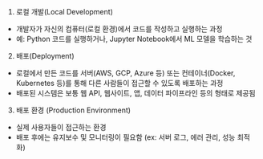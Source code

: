 1.	로컬 개발(Local Development)
- 개발자가 자신의 컴퓨터(로컬 환경)에서 코드를 작성하고 실행하는 과정
- 예: Python 코드를 실행하거나, Jupyter Notebook에서 ML 모델을 학습하는 것
2.	배포(Deployment)
- 로컬에서 만든 코드를 서버(AWS, GCP, Azure 등) 또는 컨테이너(Docker, Kubernetes 등)를 통해 다른 사람들이 접근할 수 있도록 배포하는 과정
- 배포된 시스템은 보통 웹 API, 웹사이트, 앱, 데이터 파이프라인 등의 형태로 제공됨
3.	배포 환경 (Production Environment)
- 실제 사용자들이 접근하는 환경
- 배포 후에는 유지보수 및 모니터링이 필요함 (ex: 서버 로그, 에러 관리, 성능 최적화)